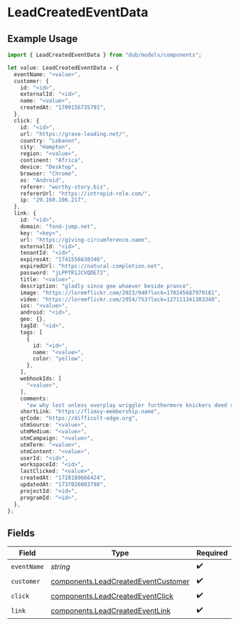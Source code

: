 # LeadCreatedEventData

## Example Usage

```typescript
import { LeadCreatedEventData } from "dub/models/components";

let value: LeadCreatedEventData = {
  eventName: "<value>",
  customer: {
    id: "<id>",
    externalId: "<id>",
    name: "<value>",
    createdAt: "1709156735791",
  },
  click: {
    id: "<id>",
    url: "https://grave-leading.net/",
    country: "Lebanon",
    city: "Hampton",
    region: "<value>",
    continent: "Africa",
    device: "Desktop",
    browser: "Chrome",
    os: "Android",
    referer: "worthy-story.biz",
    refererUrl: "https://intrepid-role.com/",
    ip: "29.160.106.217",
  },
  link: {
    id: "<id>",
    domain: "fond-jump.net",
    key: "<key>",
    url: "https://giving-circumference.name",
    externalId: "<id>",
    tenantId: "<id>",
    expiresAt: "1741556630346",
    expiredUrl: "https://natural-completion.net",
    password: "jLPPfR1JCVQDE72",
    title: "<value>",
    description: "gladly since gee whoever beside prance",
    image: "https://loremflickr.com/2023/940?lock=170245687979181",
    video: "https://loremflickr.com/2954/753?lock=127111341303348",
    ios: "<value>",
    android: "<id>",
    geo: {},
    tagId: "<id>",
    tags: [
      {
        id: "<id>",
        name: "<value>",
        color: "yellow",
      },
    ],
    webhookIds: [
      "<value>",
    ],
    comments:
      "ew why lest unless overplay wriggler furthermore knickers deed rewrite carefully seriously defensive stock lucky diversity deprave amid",
    shortLink: "https://flimsy-membership.name",
    qrCode: "https://difficult-edge.org",
    utmSource: "<value>",
    utmMedium: "<value>",
    utmCampaign: "<value>",
    utmTerm: "<value>",
    utmContent: "<value>",
    userId: "<id>",
    workspaceId: "<id>",
    lastClicked: "<value>",
    createdAt: "1728189666424",
    updatedAt: "1737026003798",
    projectId: "<id>",
    programId: "<id>",
  },
};
```

## Fields

| Field                                                                                      | Type                                                                                       | Required                                                                                   | Description                                                                                |
| ------------------------------------------------------------------------------------------ | ------------------------------------------------------------------------------------------ | ------------------------------------------------------------------------------------------ | ------------------------------------------------------------------------------------------ |
| `eventName`                                                                                | *string*                                                                                   | :heavy_check_mark:                                                                         | N/A                                                                                        |
| `customer`                                                                                 | [components.LeadCreatedEventCustomer](../../models/components/leadcreatedeventcustomer.md) | :heavy_check_mark:                                                                         | N/A                                                                                        |
| `click`                                                                                    | [components.LeadCreatedEventClick](../../models/components/leadcreatedeventclick.md)       | :heavy_check_mark:                                                                         | N/A                                                                                        |
| `link`                                                                                     | [components.LeadCreatedEventLink](../../models/components/leadcreatedeventlink.md)         | :heavy_check_mark:                                                                         | N/A                                                                                        |